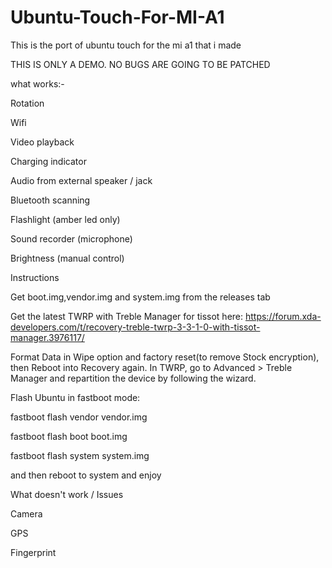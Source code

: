 # Ubuntu-Touch-For-MI-A1
This is the port of ubuntu touch for the mi a1 that i made

THIS IS ONLY A DEMO. NO BUGS ARE GOING TO BE PATCHED

what works:-

Rotation

Wifi

Video playback

Charging indicator

Audio from external speaker / jack

Bluetooth scanning

Flashlight (amber led only)

Sound recorder (microphone)

Brightness (manual control)



Instructions

Get boot.img,vendor.img and system.img from the releases tab


Get the latest TWRP with Treble Manager for tissot here:
https://forum.xda-developers.com/t/recovery-treble-twrp-3-3-1-0-with-tissot-manager.3976117/


Format Data in Wipe option and factory reset(to remove Stock encryption), then Reboot into Recovery again.
In TWRP, go to Advanced > Treble Manager and repartition the device by following the wizard.


Flash Ubuntu in fastboot mode:

fastboot flash vendor vendor.img

fastboot flash boot boot.img

fastboot flash system system.img

and then reboot to system and enjoy


What doesn't work / Issues

Camera

GPS

Fingerprint
